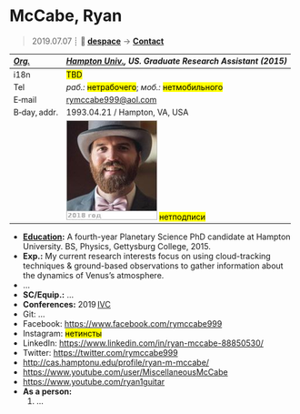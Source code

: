 # McCabe, Ryan
> 2019.07.07 ┊ **🚀 [despace](index.md)** → **[Contact](contact.md)**

|*[Org.](contact.md)*|*[Hampton Univ.](hampton_univ.md), US. Graduate Research Assistant (2015)*|
|:--|:--|
|i18n| <mark>TBD</mark> |
|Tel|*раб.:* <mark>нетрабочего</mark>; *моб.:* <mark>нетмобильного</mark> |
|E‑mail| <rymccabe999@aol.com> |
|B‑day, addr.| 1993.04.21 / Hampton, VA, USA |
|| [![](f/contact/m/mccabe_001_photo_thumb.jpg)](f/contact/m/mccabe_001_photo.jpg) <mark>нетподписи</mark> |

   - **[Education](edu.md):** A fourth-year Planetary Science PhD candidate at Hampton University. BS, Physics, Gettysburg College, 2015.
   - **Exp.:** My current research interests focus on using cloud-tracking techniques & ground-based observations to gather information about the dynamics of Venus’s atmosphere.
   - …
   - **SC/Equip.:** …
   - **Conferences:** 2019 [IVC](ivc_2019.md)
   - Git: …
   - Facebook: <https://www.facebook.com/rymccabe999>
   - Instagram: <mark>нетинсты</mark>
   - LinkedIn: <https://www.linkedin.com/in/ryan-mccabe-88850530/>
   - Twitter: <https://twitter.com/rymccabe999>
   - <http://cas.hamptonu.edu/profile/ryan-m-mccabe/>
   - <https://www.youtube.com/user/MiscellaneousMcCabe>
   - <https://www.youtube.com/ryan1guitar>
   - **As a person:**
      1. …
